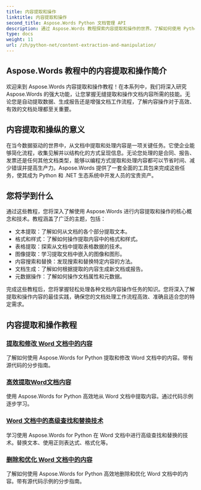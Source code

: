 ```yaml
---
title: 内容提取和操作
linktitle: 内容提取和操作
second_title: Aspose.Words Python 文档管理 API
description: 通过 Aspose.Words 教程探索内容提取和操作的世界。了解如何使用 Python 和 .NET 高效地提取和操作内容，从而增强您的文档处理能力。
type: docs
weight: 11
url: /zh/python-net/content-extraction-and-manipulation/
---
```

## Aspose.Words 教程中的内容提取和操作简介

欢迎来到 Aspose.Words 内容提取和操作教程！在本系列中，我们将深入研究 Aspose.Words 的强大功能，让您掌握无缝提取和操作文档内容所需的技能。无论您是自动提取数据、生成报告还是增强文档工作流程，了解内容操作对于高效、有效的文档处理都至关重要。

## 内容提取和操纵的意义

在当今数据驱动的世界中，从文档中提取和处理内容是一项关键任务。它使企业能够简化流程，收集见解并以结构化的方式呈现信息。无论您处理的是合同、报告、发票还是任何其他文档类型，能够以编程方式提取和处理内容都可以节省时间、减少错误并提高生产力。Aspose.Words 提供了一套全面的工具包来完成这些任务，使其成为 Python 和 .NET 生态系统中开发人员的宝贵资产。

## 您将学到什么

通过这些教程，您将深入了解使用 Aspose.Words 进行内容提取和操作的核心概念和技术。教程涵盖了广泛的主题，包括：

- 文本提取：了解如何从文档的各个部分提取文本。
- 格式和样式：了解如何操作提取内容中的格式和样式。
- 表格提取：探索从文档中提取表格数据的技术。
- 图像提取：学习提取文档中嵌入的图像和图形。
- 内容搜索和替换：发现搜索和替换特定内容的方法。
- 文档生成：了解如何根据提取的内容生成新文档或报告。
- 元数据操作：了解如何操作文档属性和元数据。

完成这些教程后，您将掌握轻松处理各种文档内容操作任务的知识。您将深入了解提取和操作内容的最佳实践，确保您的文档处理工作流程高效、准确且适合您的特定需求。

## 内容提取和操作教程
### [提取和修改 Word 文档中的内容](./extract-modify-document-content/)
了解如何使用 Aspose.Words for Python 提取和修改 Word 文档中的内容。带有源代码的分步指南。
### [高效提取Word文档内容](./document-content-extraction/)
使用 Aspose.Words for Python 高效地从 Word 文档中提取内容。通过代码示例逐步学习。
### [Word 文档中的高级查找和替换技术](./find-replace-documents/)
学习使用 Aspose.Words for Python 在 Word 文档中进行高级查找和替换的技术。替换文本、使用正则表达式、格式化等。
### [删除和优化 Word 文档中的内容](./remove-content-documents/)
了解如何使用 Aspose.Words for Python 高效地删除和优化 Word 文档中的内容。带有源代码示例的分步指南。